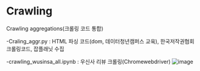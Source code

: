 # Crawling

Crawling aggregations(크롤링 코드 통합)

-Craling_aggr.py : HTML 파싱 코드(dom, 데이터청년캠퍼스 교육), 한국저작권협회 크롤링코드, 잡플래닛 수집

-crawling_wusinsa_all.ipynb : 우신사 리뷰 크롤링(Chromewebdriver)
![image](https://user-images.githubusercontent.com/25517592/155081780-83de94c9-27d2-4c9a-948c-c0a6d14679b4.png)

